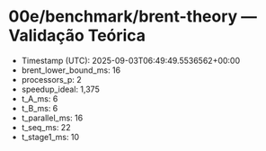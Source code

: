 # 00e/benchmark/brent-theory — Validação Teórica

- Timestamp (UTC): 2025-09-03T06:49:49.5536562+00:00
- brent_lower_bound_ms: 16
- processors_p: 2
- speedup_ideal: 1,375
- t_A_ms: 6
- t_B_ms: 6
- t_parallel_ms: 16
- t_seq_ms: 22
- t_stage1_ms: 10
